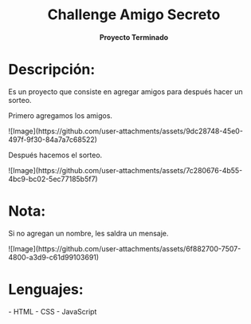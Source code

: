 <h1 align="center"> Challenge Amigo Secreto </h1>
<h4 align="center">
  Proyecto Terminado
</h4>
<h1>Descripción:</h1>
<p>Es un proyecto que consiste en agregar amigos para después hacer un sorteo.</p>
<p>Primero agregamos los amigos.</p>
![Image](https://github.com/user-attachments/assets/9dc28748-45e0-497f-9f30-84a7a7c68522)
<p>Después hacemos el sorteo.</p>
![Image](https://github.com/user-attachments/assets/7c280676-4b55-4bc9-bc02-5ec77185b5f7)
<h1>Nota:</h1>
<p>Si no agregan un nombre, les saldra un mensaje.</p>
![Image](https://github.com/user-attachments/assets/6f882700-7507-4800-a3d9-c61d99103691)

<h1>Lenguajes:</h1>
- HTML
- CSS
- JavaScript
